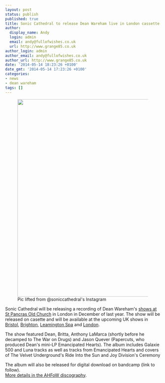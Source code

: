 ```yaml
---
layout: post
status: publish
published: true
title: Sonic Cathedral to release Dean Wareham live in London cassette
author:
  display_name: Andy
  login: admin
  email: andy@fullofwishes.co.uk
  url: http://www.grange85.co.uk
author_login: admin
author_email: andy@fullofwishes.co.uk
author_url: http://www.grange85.co.uk
date: '2014-05-14 18:23:26 +0100'
date_gmt: '2014-05-14 17:23:26 +0100'
categories:
- news
- dean wareham
tags: []
---
```

<p><figure class="caption aligncenter"><img src="http://media.fullofwishes.co.uk/05-dean_wareham/pictures/dean-wareham-live-at-st-pancras-cassettes.jpg" width="640" height="640" class /><figcaption class="caption-text"> Pic lifted from @soniccathedral's Instagram</figcaption></figure>
<p>Sonic Cathedral will be releasing a recording of Dean Wareham's <a href="/database/show/2013-12-05-dean-wareham-st-pancras-old-church-london-uk/" title="2013-12-05: Dean Wareham – St. Pancras Old Church, London, UK">shows at St Pancras Old Church</a> in London in December of last year. The show will be released on casette and will be available at the upcoming UK shows in <a href="/database/show/2014-05-20-dean-wareham-the-fleece-bristol-uk/" title="2014-05-20: Dean Wareham – The Fleece, Bristol, UK">Bristol</a>, <a href="/database/show/2014-05-21-dean-wareham-the-prince-albert-brighton-uk/" title="2014-05-21: Dean Wareham – The Prince Albert, Brighton, UK">Brighton</a>, <a href="/database/show/2014-05-22-dean-wareham-the-zephyr-lounge-leamington-spa-uk/" title="2014-05-22: Dean Wareham – The Zephyr Lounge, Leamington Spa, UK">Leamington Spa</a> and <a href="/database/show/2014-05-23-dean-wareham-islington-town-hall-london-uk/" title="2014-05-23: Dean Wareham – Islington Town Hall, London, UK">London</a>.</p>
<p>The show featured Dean, Britta, Anthony LaMarca (shortly before he decamped to The War on Drugs) and Jason Quever (Papercuts, who produced Dean's mini-LP Emancipated Hearts). The album includes Galaxie 500 and Luna tracks as well as tracks from Emancipated Hearts and covers of The Velvet Underground's Ride Into the Sun and Joy Division's Ceremony</p>
<p>The album will also be released for digital download on bandcamp (link to follow).<br />
<a href="/database/release/live-at-st-pancras-old-church-london-december-2013/" title="Live at St Pancras Old Church London: December 2013">More details in the AHFoW discography</a>.</p>
